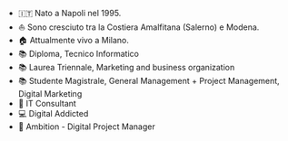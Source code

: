 - 🇮🇹 Nato a Napoli nel 1995.
- ⛵ Sono cresciuto tra la Costiera Amalfitana (Salerno) e Modena.
- 🏠 Attualmente vivo a Milano.
- 📚 Diploma, Tecnico Informatico
- 📚 Laurea Triennale, Marketing and business organization
- 📚 Studente Magistrale, General Management + Project Management, Digital Marketing
- 👔 IT Consultant
- 💻 Digital Addicted
- 🔮 Ambition - Digital Project Manager
